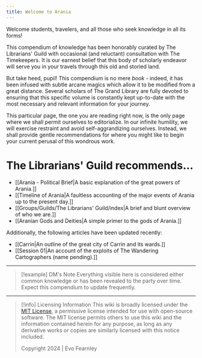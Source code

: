 ```yaml
---
title: Welcome to Arania
---
```

Welcome students, travelers, and all those who seek knowledge in all its forms!

This compendium of knowledge has been honorably curated by The Librarians' Guild with occasional (and reluctant) consultation with The Timekeepers. It is our earnest belief that this body of scholarly endeavor will serve you in your travels through this old and storied land. 

But take heed, pupil! This compendium is no mere *book* - indeed, it has been infused with subtle arcane magics which allow it to be modified from a great distance. Several scholars of The Grand Library are fully devoted to ensuring that this specific volume is constantly kept up-to-date with the most necessary and relevant information for your journey.

This particular page, the one you are reading right now, is the only page where we shall permit ourselves to editorialize. In our infinite humility, we will exercise restraint and avoid self-aggrandizing ourselves. Instead, we shall provide gentle recommendations for where you might like to begin your current perusal of this wondrous work.

# The Librarians' Guild recommends...
- [[Arania - Political Brief|A basic explanation of the great powers of Arania.]]
- [[Timeline of Arania|A faultless accounting of the major events of Arania up to the present day.]]
- [[Groups/Guilds/The Librarians' Guild/index|A brief and blunt overview of who we are.]]
- [[Aranian Gods and Deities|A simple primer to the gods of Arania.]]

Additionally, the following articles have been updated recently:
- [[Carrin|An outline of the great city of Carrin and its wards.]]
- [[Session 01|An account of the exploits of The Wandering Cartographers (name pending).]]

---
> [!example] DM's Note
> Everything visible here is considered either common knowledge or has been revealed to the party over time. Expect this compendium to update frequently.
---
> [!info] Licensing Information
> This wiki is broadly licensed under the [MIT License](https://opensource.org/license/mit), a permissive license intended for use with open-source software.
> The MIT license permits others to use this wiki and the information contained herein for any purpose, as long as any derivative works or copies are similarly licensed with this notice included.
> 
> Copyright 2024 | Evo Fearnley
